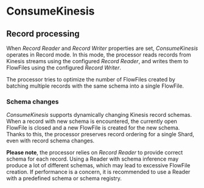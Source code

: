 <!--
  Licensed to the Apache Software Foundation (ASF) under one or more
  contributor license agreements.  See the NOTICE file distributed with
  this work for additional information regarding copyright ownership.
  The ASF licenses this file to You under the Apache License, Version 2.0
  (the "License"); you may not use this file except in compliance with
  the License.  You may obtain a copy of the License at
      http://www.apache.org/licenses/LICENSE-2.0
  Unless required by applicable law or agreed to in writing, software
  distributed under the License is distributed on an "AS IS" BASIS,
  WITHOUT WARRANTIES OR CONDITIONS OF ANY KIND, either express or implied.
  See the License for the specific language governing permissions and
  limitations under the License.
-->

# ConsumeKinesis

## Record processing

When _Record Reader_ and _Record Writer_ properties are set, _ConsumeKinesis_ operates in Record mode.
In this mode, the processor reads records from Kinesis streams using the configured _Record Reader_,
and writes them to FlowFiles using the configured _Record Writer_.

The processor tries to optimize the number of FlowFiles created by batching multiple records with the same schema
into a single FlowFile.

### Schema changes

_ConsumeKinesis_ supports dynamically changing Kinesis record schemas. When a record with new schema is encountered,
the currently open FlowFile is closed and a new FlowFile is created for the new schema. Thanks to this, the processor
preserves record ordering for a single Shard, even with record schema changes.

**Please note**, the processor relies on _Record Reader_ to provide correct schema for each record.
Using a Reader with schema inference may produce a lot of different schemas, which may lead to excessive FlowFile creation.
If performance is a concern, it is recommended to use a Reader with a predefined schema or schema registry.
